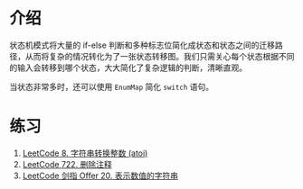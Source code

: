 # 介绍

状态机模式将大量的 if-else 判断和多种标志位简化成状态和状态之间的迁移路径，从而将复杂的情况转化为了一张状态转移图。我们只需关心每个状态根据不同的输入会转移到哪个状态，大大简化了复杂逻辑的判断，清晰直观。

当状态非常多时，还可以使用 `EnumMap` 简化 `switch` 语句。

# 练习

1. [LeetCode 8. 字符串转换整数 (atoi)](https://leetcode-cn.com/problems/string-to-integer-atoi/)
2. [LeetCode 722. 删除注释](https://leetcode-cn.com/problems/remove-comments/)
3. [LeetCode 剑指 Offer 20. 表示数值的字符串](https://leetcode-cn.com/problems/biao-shi-shu-zhi-de-zi-fu-chuan-lcof/)
